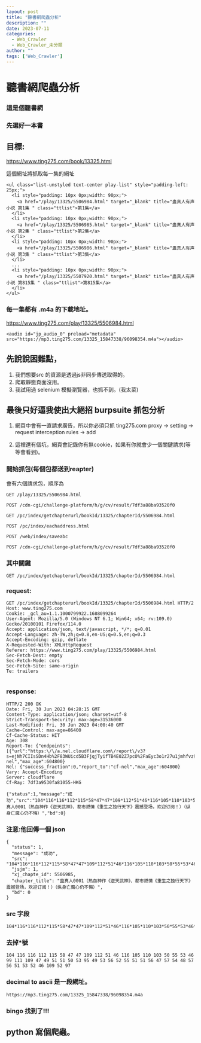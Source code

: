 ```yaml
---
layout: post
title: "聽書網爬蟲分析"
description: ""
date: 2023-07-11
categories:
  - Web_Crawler
  - Web_Crawler_未分類
author: ""
tags: ['Web_Crawler']
---
```




# 聽書網爬蟲分析

### 這是個聽書網



### 先選好一本書

## 目標:
https://www.ting275.com/book/13325.html

這個網址將抓取每一集的網址

```htmlembedded
<ul class="list-unstyled text-center play-list" style="padding-left: 25px;">
  <li style="padding: 10px 0px;width: 90px;">
    <a href="/play/13325/5506984.html" target="_blank" title="蛊真人有声小说 第1集 " class="ttlist">第1集</a>
  </li>
  <li style="padding: 10px 0px;width: 90px;">
    <a href="/play/13325/5506985.html" target="_blank" title="蛊真人有声小说 第2集 " class="ttlist">第2集</a>
  </li>
  <li style="padding: 10px 0px;width: 90px;">
    <a href="/play/13325/5506986.html" target="_blank" title="蛊真人有声小说 第3集 " class="ttlist">第3集</a>
  </li>
  ...
  <li style="padding: 10px 0px;width: 90px;">
    <a href="/play/13325/5507920.html" target="_blank" title="蛊真人有声小说 第815集 " class="ttlist">第815集</a>
  </li>
</ul>
```





### 每一集都有 .m4a 的下載地址。

https://www.ting275.com/play/13325/5506984.html
```
<audio id="jp_audio_0" preload="metadata" src="https://mp3.ting275.com/13325_15847338/96098354.m4a"></audio>
```



## 先說說困難點，

1. 我們想要src 的資源是透過js非同步傳送取得的。
2. 爬取靜態頁面沒用。
3. 我試用過 selenium 模擬瀏覽器，也抓不到。(我太菜)





##  最後只好逼我使出大絕招 burpsuite 抓包分析

1. 網頁中會有一直請求廣告，所以你必須只抓 ting275.com
proxy -> setting -> request interception rules -> add 

2. 這裡還有個坑，網頁會記錄你有無cookie，如果有你就會少一個關鍵請求(等等會看到)。



### 開始抓包(每個包都送到reapter)


會有六個請求包，順序為
```
GET /play/13325/5506984.html 

POST /cdn-cgi/challenge-platform/h/g/cv/result/7df3a88ba93520f0 

GET /pc/index/getchapterurl/bookId/13325/chapterId/5506984.html 

POST /pc/index/eachaddress.html 

POST /web/index/saveabc 

POST /cdn-cgi/challenge-platform/h/g/cv/result/7df3a88ba93520f0 
```


### 其中關鍵
```
GET /pc/index/getchapterurl/bookId/13325/chapterId/5506984.html
```

### request:
```http=
GET /pc/index/getchapterurl/bookId/13325/chapterId/5506984.html HTTP/2
Host: www.ting275.com
Cookie: _gcl_au=1.1.1000799922.1688099264
User-Agent: Mozilla/5.0 (Windows NT 6.1; Win64; x64; rv:109.0) Gecko/20100101 Firefox/114.0
Accept: application/json, text/javascript, */*; q=0.01
Accept-Language: zh-TW,zh;q=0.8,en-US;q=0.5,en;q=0.3
Accept-Encoding: gzip, deflate
X-Requested-With: XMLHttpRequest
Referer: https://www.ting275.com/play/13325/5506984.html
Sec-Fetch-Dest: empty
Sec-Fetch-Mode: cors
Sec-Fetch-Site: same-origin
Te: trailers


```

### response:
```http=
HTTP/2 200 OK
Date: Fri, 30 Jun 2023 04:28:15 GMT
Content-Type: application/json; charset=utf-8
Strict-Transport-Security: max-age=31536000
Last-Modified: Fri, 30 Jun 2023 04:00:40 GMT
Cache-Control: max-age=86400
Cf-Cache-Status: HIT
Age: 308
Report-To: {"endpoints":[{"url":"https:\/\/a.nel.cloudflare.com\/report\/v3?s=ejNh7CIIsSDn4Hb%2F83WUicd5B3FjqjTyifTB4E02Z7pcO%2FaEyc3o1r27u1jmhfvz9hiqfuNYGYCWZxb9S%2BlQh9E0GWB%2FsbjGvyxSpjYUzLulNXRjTio3DvHpg4F35Jop7w%3D%3D"}],"group":"cf-nel","max_age":604800}
Nel: {"success_fraction":0,"report_to":"cf-nel","max_age":604800}
Vary: Accept-Encoding
Server: cloudflare
Cf-Ray: 7df3a9530fa81055-HKG

{"status":1,"message":"成功","src":"104*116*116*112*115*58*47*47*109*112*51*46*116*105*110*103*50*55*53*46*99*111*109*47*49*51*51*50*53*95*49*53*56*52*55*51*51*56*47*57*54*48*57*56*51*53*52*46*109*52*97","jsjm":1,"xj_chapte_id":5506985,"chapter_title":"蛊真人0001（热血神作《逆天武神》、都市燃情《重生之独行天下》震撼登场，欢迎订阅！）（纵身亡魔心仍不悔）","bd":0}
```


### 注意:他回傳一個 json
```jsonld
{
  "status": 1,
  "message": "成功",
  "src": "104*116*116*112*115*58*47*47*109*112*51*46*116*105*110*103*50*55*53*46*99*111*109*47*49*51*51*50*53*95*49*53*56*52*55*51*51*56*47*57*54*48*57*56*51*53*52*46*109*52*97",
  "jsjm": 1,
  "xj_chapte_id": 5506985,
  "chapter_title": "蛊真人0001（热血神作《逆天武神》、都市燃情《重生之独行天下》震撼登场，欢迎订阅！）（纵身亡魔心仍不悔）",
  "bd": 0
}
```


### src 字段
```
104*116*116*112*115*58*47*47*109*112*51*46*116*105*110*103*50*55*53*46*99*111*109*47*49*51*51*50*53*95*49*53*56*52*55*51*51*56*47*57*54*48*57*56*51*53*52*46*109*52*97
```

### 去掉*號
```
104 116 116 112 115 58 47 47 109 112 51 46 116 105 110 103 50 55 53 46 99 111 109 47 49 51 51 50 53 95 49 53 56 52 55 51 51 56 47 57 54 48 57 56 51 53 52 46 109 52 97
```

### decimal to ascii  是一段網址。
```
https://mp3.ting275.com/13325_15847338/96098354.m4a
```


### bingo 找到了!!! 





## python 寫個爬蟲。









